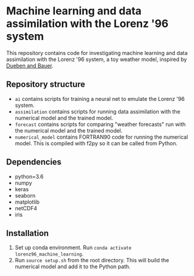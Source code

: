 # Machine learning and data assimilation with the Lorenz '96 system

This repository contains code for investigating machine learning and data assimilation with the Lorenz '96 system, a toy weather model, inspired by [Dueben and Bauer](https://doi.org/10.5194/gmd-11-3999-2018).

## Repository structure

- `ai` contains scripts for training a neural net to emulate the Lorenz '96 system.
- `assimilation` contains scripts for running data assimilation with the numerical model and the trained model.
- `forecast` contains scripts for comparing "weather forecasts" run with the numerical model and the trained model.
- `numerical_model` contains FORTRAN90 code for running the numerical model. This is compiled with f2py so it can be called from Python.

## Dependencies
- python=3.6
- numpy
- keras
- seaborn
- matplotlib
- netCDF4
- iris

## Installation

1. Set up conda environment. Run `conda activate lorenz96_machine_learning`.
2. Run `source setup.sh` from the root directory. This will build the numerical model and add it to the Python path.
